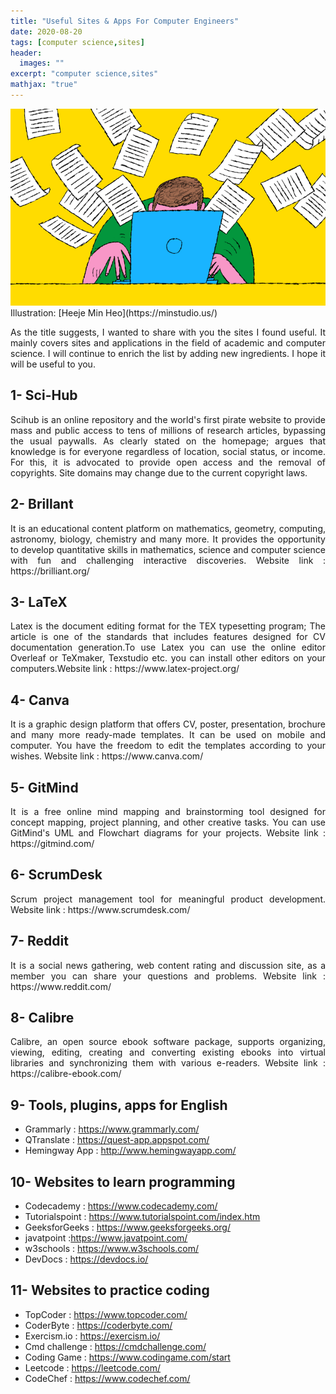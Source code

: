 ```yaml
---
title: "Useful Sites & Apps For Computer Engineers"
date: 2020-08-20
tags: [computer science,sites]
header: 
  images: ""
excerpt: "computer science,sites"
mathjax: "true"
---
```


<img src="../images/usefulsites.png" alt="useful sites header photo">
Illustration: [Heeje Min Heo](https://minstudio.us/)

<p align="justify">As the title suggests, I wanted to share with you the sites I found useful. It mainly covers sites and applications in the field of academic and computer science. I will continue to enrich the list by adding new ingredients. I hope it will be useful to you.</p>

## 1- Sci-Hub

<p align="justify"> Scihub is an online repository and the world's first pirate website to provide mass and public access to tens of millions of research articles, bypassing the usual paywalls. As clearly stated on the homepage; argues that knowledge is for everyone regardless of location, social status, or income. For this, it is advocated to provide open access and the removal of copyrights. Site domains may change due to the current copyright laws.</p> 

## 2- Brillant
<p align="justify">  It is an educational content platform on mathematics, geometry, computing, astronomy, biology, chemistry and many more. It provides the opportunity to develop quantitative skills in mathematics, science and computer science with fun and challenging interactive discoveries. Website link : https://brilliant.org/ </p> 


## 3- LaTeX
<p align="justify">Latex is the document editing format for the TEX typesetting program; The article is one of the standards that includes features designed for CV documentation generation.To use Latex you can use the online editor Overleaf or TeXmaker, Texstudio etc. you can install other editors on your computers.Website link : https://www.latex-project.org/ </p> 

## 4- Canva
<p align="justify">It is a graphic design platform that offers CV, poster, presentation, brochure and many more ready-made templates. It can be used on mobile and computer. You have the freedom to edit the templates according to your wishes. Website link : https://www.canva.com/ </p> 

## 5- GitMind
<p align="justify">It is a free online mind mapping and brainstorming tool designed for concept mapping, project planning, and other creative tasks. You can use GitMind's UML and Flowchart diagrams for your projects. Website link : https://gitmind.com/ </p> 

## 6- ScrumDesk
<p align="justify">Scrum project management tool for meaningful product development. Website link : https://www.scrumdesk.com/ </p> 

## 7- Reddit
<p align="justify">It is a social news gathering, web content rating and discussion site, as a member you can share your questions and problems. Website link : https://www.reddit.com/ </p> 

## 8- Calibre
<p align="justify">Calibre, an open source ebook software package, supports organizing, viewing, editing, creating and converting existing ebooks into virtual libraries and synchronizing them with various e-readers. Website link : https://calibre-ebook.com/ </p> 

## 9- Tools, plugins, apps for English
- Grammarly : https://www.grammarly.com/
- QTranslate : https://quest-app.appspot.com/
- Hemingway App : http://www.hemingwayapp.com/

## 10- Websites to learn programming

- Codecademy : https://www.codecademy.com/
- Tutorialspoint : https://www.tutorialspoint.com/index.htm
- GeeksforGeeks :  https://www.geeksforgeeks.org/
- javatpoint :https://www.javatpoint.com/
- w3schools : https://www.w3schools.com/
- DevDocs : https://devdocs.io/

## 11- Websites to practice coding

- TopCoder : https://www.topcoder.com/
- CoderByte : https://coderbyte.com/
- Exercism.io : https://exercism.io/
- Cmd challenge : https://cmdchallenge.com/
- Coding Game : https://www.codingame.com/start
- Leetcode : https://leetcode.com/
- CodeChef : https://www.codechef.com/

